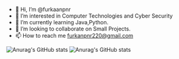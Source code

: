 - 👋 Hi, I’m @furkaanpnr
- 👀 I’m interested in Computer Technologies and Cyber Security
- 🌱 I’m currently learning Java,Python.
- 💞️ I’m looking to collaborate on Small Projects.
- 📫 How to reach me furkanpnr220@gmail.com



![Anurag's GitHub stats](https://github-readme-stats.vercel.app/api?username=furkaanpnr&show_icons=true&theme=transparent)
![Anurag's GitHub stats](https://github-readme-stats.vercel.app/api?username=serhatcelikk&theme=highcontrast&show_icons=true)
<!---
furkaanpnr/furkaanpnr is a ✨ special ✨ repository because its `README.md` (this file) appears on your GitHub profile.
You can click the Preview link to take a look at your changes.
--->
